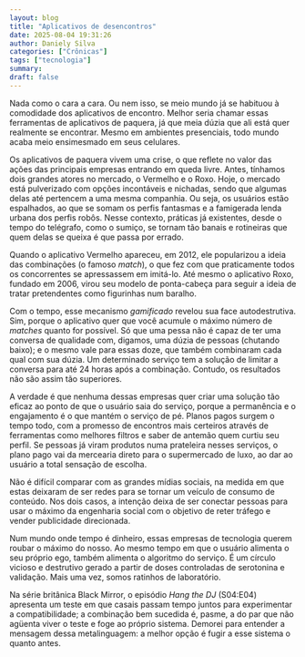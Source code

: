 ```yaml
---
layout: blog
title: "Aplicativos de desencontros"
date: 2025-08-04 19:31:26
author: Daniely Silva
categories: ["Crônicas"]
tags: ["tecnologia"]
summary:
draft: false
---
```


Nada como o cara a cara. Ou nem isso, se meio mundo já se habituou à comodidade dos aplicativos de encontro. Melhor seria chamar essas ferramentas de aplicativos de paquera, já que meia dúzia que ali está quer realmente se encontrar. Mesmo em ambientes presenciais, todo mundo acaba meio ensimesmado em seus celulares.

Os aplicativos de paquera vivem uma crise, o que reflete no valor das ações das principais empresas entrando em queda livre. Antes, tínhamos dois grandes atores no mercado, o Vermelho e o Roxo. Hoje, o mercado está pulverizado com opções incontáveis e nichadas, sendo que algumas delas até pertencem a uma mesma companhia. Ou seja, os usuários estão espalhados, ao que se somam os perfis fantasmas e a famigerada lenda urbana dos perfis robôs. Nesse contexto, práticas já existentes, desde o tempo do telégrafo, como o sumiço, se tornam tão banais e rotineiras que quem delas se queixa é que passa por errado.

Quando o aplicativo Vermelho apareceu, em 2012, ele popularizou a ideia das combinações (o famoso *match*), o que fez com que praticamente todos os concorrentes se apressassem em imitá-lo. Até mesmo o aplicativo Roxo, fundado em 2006, virou seu modelo de ponta-cabeça para seguir a ideia de tratar pretendentes como figurinhas num baralho.

Com o tempo, esse mecanismo *gamificado* revelou sua face autodestrutiva. Sim, porque o aplicativo quer que você acumule o máximo número de *matches* quanto for possível. Só que uma pessa não é capaz de ter uma conversa de qualidade com, digamos, uma dúzia de pessoas (chutando baixo); e o mesmo vale para essas doze, que também combinaram cada qual com sua dúzia. Um determinado serviço tem a solução de limitar a conversa para até 24 horas após a combinação. Contudo, os resultados não são assim tão superiores.

A verdade é que nenhuma dessas empresas quer criar uma solução tão eficaz ao ponto de que o usuário saia do serviço, porque a permanência e o engajamento é o que mantém o serviço de pé. Planos pagos surgem o tempo todo, com a promesso de encontros mais certeiros através de ferramentas como melhores filtros e saber de antemão quem curtiu seu perfil. Se pessoas já viram produtos numa prateleira nesses serviços, o plano pago vai da mercearia direto para o supermercado de luxo, ao dar ao usuário a total sensação de escolha.

Não é difícil comparar com as grandes mídias sociais, na medida em que estas deixaram de ser redes para se tornar um veículo de consumo de conteúdo. Nos dois casos, a intenção deixa de ser conectar pessoas para usar o máximo da engenharia social com o objetivo de reter tráfego e vender publicidade direcionada.

Num mundo onde tempo é dinheiro, essas empresas de tecnologia querem roubar o máximo do nosso. Ao mesmo tempo em que o usuário alimenta o seu próprio ego, também alimenta o algoritmo do serviço. É um círculo vicioso e destrutivo gerado a partir de doses controladas de serotonina e validação. Mais uma vez, somos ratinhos de laboratório.

Na série britânica Black Mirror, o episódio *Hang the DJ* (S04:E04) apresenta um teste em que casais passam tempo juntos para experimentar a compatibilidade; a combinação bem sucedida é, pasme, a do par que não agüenta viver o teste e foge ao próprio sistema. Demorei para entender a mensagem dessa metalinguagem: a melhor opção é fugir a esse sistema o quanto antes.
